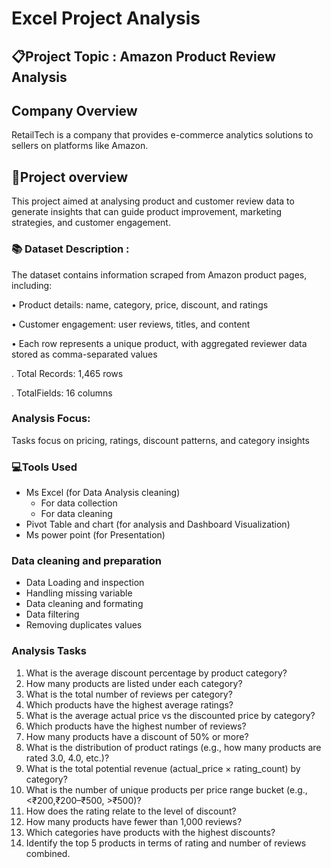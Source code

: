 # Excel Project Analysis 

## 📋Project Topic : Amazon Product Review Analysis

## Company Overview
RetailTech is a company that provides e-commerce analytics solutions to sellers on platforms like Amazon.

## 📔Project overview
This project aimed at analysing product and customer review data to generate insights that can guide product improvement, marketing strategies, and customer engagement.

### 📚 Dataset Description : 
The dataset contains information scraped from Amazon product pages, including:

• Product details: name, category, price, discount, and ratings

• Customer engagement: user reviews, titles, and content

• Each row represents a unique product, with aggregated reviewer data stored as comma-separated values

  . Total Records: 1,465 rows

  . TotalFields: 16 columns

  ### Analysis Focus: 
  Tasks focus on pricing, ratings, discount patterns, and category insights
  
  ### 💻Tools Used
- Ms Excel (for Data Analysis cleaning)
  - For data collection
  - For data cleaning
- Pivot Table and chart (for analysis and Dashboard Visualization)
- Ms power point (for Presentation)

### Data cleaning and preparation
- Data Loading and inspection
- Handling missing variable
- Data cleaning and formating
- Data filtering
- Removing duplicates values 
  
### Analysis Tasks
1. What is the average discount percentage by product category?
2. How many products are listed under each category?
3. What is the total number of reviews per category?
4. Which products have the highest average ratings?
5. What is the average actual price vs the discounted price by category?
6. Which products have the highest number of reviews?
7. How many products have a discount of 50% or more?
8. What is the distribution of product ratings (e.g., how many products are rated 3.0, 4.0, etc.)?
9. What is the total potential revenue (actual_price × rating_count) by category?
10. What is the number of unique products per price range bucket (e.g., <₹200,₹200–₹500, >₹500)?
11. How does the rating relate to the level of discount?
12. How many products have fewer than 1,000 reviews?
13. Which categories have products with the highest discounts?
14. Identify the top 5 products in terms of rating and number of reviews combined.
